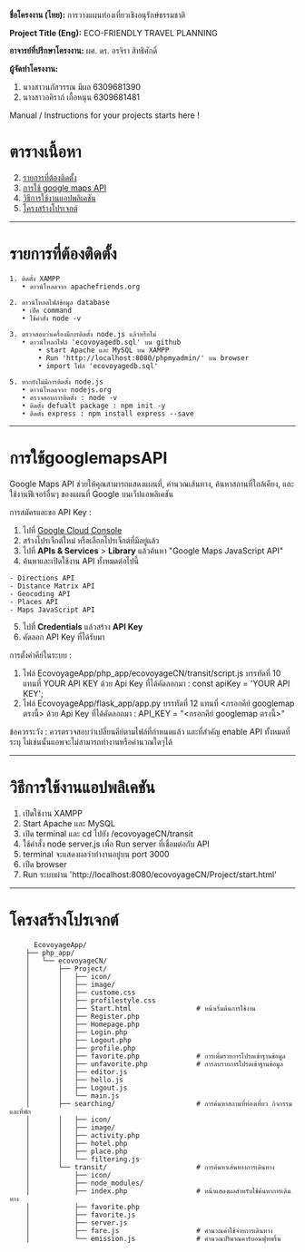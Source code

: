 **ชื่อโครงงาน (ไทย):** การวางแผนท่องเที่ยวเชิงอนุรักษ์ธรรมชาติ

**Project Title (Eng):** ECO-FRIENDLY TRAVEL PLANNING

**อาจารย์ที่ปรึกษาโครงงาน:** ผศ. ดร. อรจิรา สิทธิศักดิ์

**ผู้จัดทำโครงงาน:**
1. นางสาวนภัสวรรณ มีผล 6309681390 
2. นางสาวอคิราภ์ เกื้อหนุน 6309681481 


   
Manual / Instructions for your projects starts here !

# ตารางเนื้อหา

2. [รายการที่ต้องติดตั้ง](#รายการที่ต้องติดตั้ง)  
3. [การใช้ google maps API](#การใช้googlemapsAPI)  
4. [วิธีการใช้งานแอปพลิเคชัน](#วิธีการใช้งานแอปพลิเคชัน)
5. [โครงสร้างโปรเจกต์](#โครงสร้างโปรเจกต์)
   
---------

# รายการที่ต้องติดตั้ง
   
   	1. ติดตั้ง XAMPP  
	   • ดาวน์โหลดจาก apachefriends.org
        
	2. ดาวน์โหลดไฟล์ข้อมูล database
	   • เปิด command
	   • ใช้คำสั่ง node -v
	
	3. ตรวจสอบว่าเครื่องมีการติดตั้ง node.js แล้วหรือไม่
	   • ดาวน์โหลกไฟล์ 'ecovoyagedb.sql' บน github
           • start Apache และ MySQL บน XAMPP
           • Run 'http://localhost:8080/phpmyadmin/' บน browser
           • import ไฟล์ 'ecovoyagedb.sql'

 	5. หากยังไม่มีการติดตั้ง node.js
  	   • ดาวน์โหลดจาก nodejs.org
	   • ตรวจสอบการติดตั้ง : node -v
	   • ติดตั้ง defualt package : npm init -y
	   • ติดตั้ง express : npm install express --save

---------

# การใช้googlemapsAPI

Google Maps API ช่วยให้คุณสามารถแสดงแผนที่, คำนวณเส้นทาง, ค้นหาสถานที่ใกล้เคียง, และใช้งานฟีเจอร์อื่นๆ ของแผนที่ Google บนเว็ปแอพลิเคชัน

การสมัครและขอ API Key :
   1. ไปที่ [Google Cloud Console](https://console.cloud.google.com/)
   2. สร้างโปรเจ็กต์ใหม่ หรือเลือกโปรเจ็กต์ที่มีอยู่แล้ว
   3. ไปที่ **APIs & Services** > **Library** แล้วค้นหา "Google Maps JavaScript API"
   4. ค้นหาและเปิดใช้งาน API ทั้งหมดต่อไปนี้

 	- Directions API
	- Distance Matrix API
	- Geocoding API
	- Places API
	- Maps JavaScript API 
 
   5. ไปที่ **Credentials** แล้วสร้าง **API Key**
   6. คัดลอก API Key ที่ได้รับมา

การตั้งค่าคีย์ในระบบ :
   1. ไฟล์ EcovoyageApp/php_app/ecovoyageCN/transit/script.js บรรทัดที่ 10 แทนที่ YOUR API KEY ด้วย Api Key ที่ได้คัดลอกมา : const apiKey = 'YOUR API KEY';
   1. ไฟล์ EcovoyageApp/flask_app/app.py บรรทัดที่ 12 แทนที่ <กรอกคีย์ googlemap ตรงนี้> ด้วย Api Key ที่ได้คัดลอกมา : API_KEY = "<กรอกคีย์ googlemap ตรงนี้>"

ข้อควรระวัง :
   ควรตรวจสอบว่าเปลี่ยนคีย์ตามไฟล์ที่กำหนดแล้ว และที่สำคัญ enable API ทั้งหมดที่ระบุ ไม่เช่นนั้นแอพจะไม่สามารถทำงานหรือคำนวณใดๆได้

---------

# วิธีการใช้งานแอปพลิเคชัน
   1. เปิดใช้งาน XAMPP
   2. Start Apache และ MySQL
   3. เปิด terminal และ cd ไปยัง /ecovoyageCN/transit
   4. ใช้คำสั่ง node server.js เพื่อ Run server ที่เชื่อมต่อกับ API
   5. terminal จะแสดงผลว่าทำงานอยู่บน port 3000
   6. เปิด browser
   7. Run ระบบผ่าน 'http://localhost:8080/ecovoyageCN/Project/start.html'

---------

# โครงสร้างโปรเจกต์

	      EcovoyageApp/
		├── php_app/
		│   └── ecovoyageCN/
		│       ├── Project/
		│       │   ├── icon/
		│       │   ├── image/
		│       │   ├── custome.css
		│       │   ├── profilestyle.css
		│       │   ├── Start.html                # หน้าเริ่มต้นการใช้งาน
		│       │   ├── Register.php
		│       │   ├── Homepage.php
		│       │   ├── Login.php
		│       │   ├── Logout.php
		│       │   ├── profile.php
		│       │   ├── favorite.php              # การเพิ่มรายการโปรดเข้าฐานข้อมูล
		│       │   ├── unfavorite.php            # การลบรายการโปรดเข้าฐานข้อมูล
		│       │   ├── editor.js
		│       │   ├── hello.js
		│       │   ├── Logout.js
		│       │   └── main.js
		│       ├── searching/                    # การค้นหาสถานที่ท่องเที่ยว กิจกรรม และที่พัก
		│       │   ├── icon/
		│       │   ├── image/
		│       │   ├── activity.php
		│       │   ├── hotel.php
		│       │   ├── place.php
		│       │   └── filtering.js
		│       └── transit/                      # การค้นหาเส้นทางการเดินทาง
		│           ├── icon/
		│           ├── node_modules/
		│           ├── index.php                 # หน้าแสดงผลสำหรับใช้ค้นหาการเดินทาง
		│           ├── favorite.php
		│           ├── favorite.js
		│           ├── server.js
		│           ├── fare.js                   # คำนวณค่าใช้จ่ายการเดินทาง
		│           └── emission.js               # คำนวณปริมาณคาร์บอนฟุทพริ้น


